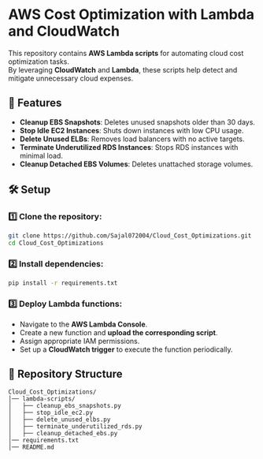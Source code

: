 
# AWS Cost Optimization with Lambda and CloudWatch

This repository contains **AWS Lambda scripts** for automating cloud cost optimization tasks.  
By leveraging **CloudWatch** and **Lambda**, these scripts help detect and mitigate unnecessary cloud expenses.

## 🚀 Features
- **Cleanup EBS Snapshots**: Deletes unused snapshots older than 30 days.
- **Stop Idle EC2 Instances**: Shuts down instances with low CPU usage.
- **Delete Unused ELBs**: Removes load balancers with no active targets.
- **Terminate Underutilized RDS Instances**: Stops RDS instances with minimal load.
- **Cleanup Detached EBS Volumes**: Deletes unattached storage volumes.

## 🛠️ Setup

### 1️⃣ Clone the repository:
```sh
git clone https://github.com/Sajal072004/Cloud_Cost_Optimizations.git
cd Cloud_Cost_Optimizations
```

### 2️⃣ Install dependencies:
```sh
pip install -r requirements.txt
```

### 3️⃣ Deploy Lambda functions:
- Navigate to the **AWS Lambda Console**.
- Create a new function and **upload the corresponding script**.
- Assign appropriate IAM permissions.
- Set up a **CloudWatch trigger** to execute the function periodically.

## 📂 Repository Structure
```
Cloud_Cost_Optimizations/
│── lambda-scripts/
│   ├── cleanup_ebs_snapshots.py
│   ├── stop_idle_ec2.py
│   ├── delete_unused_elbs.py
│   ├── terminate_underutilized_rds.py
│   ├── cleanup_detached_ebs.py
│── requirements.txt
│── README.md
```

